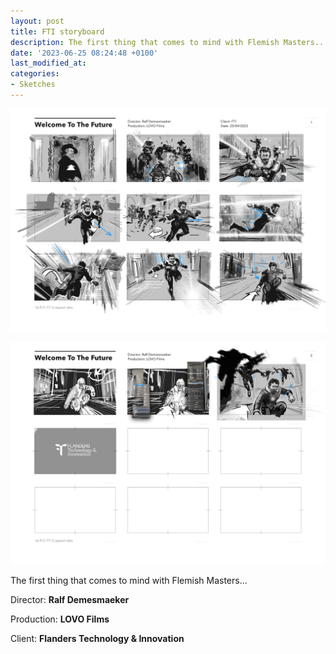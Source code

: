 ```yaml
---
layout: post
title: FTI storyboard
description: The first thing that comes to mind with Flemish Masters...  Storyboard for Flanders Technology & Innovation
date: '2023-06-25 08:24:48 +0100'
last_modified_at:
categories:
- Sketches
---
```


![FTI storyboard](/images/FTI_storyboard_Cleanup_01.png)


![FTI storyboard](/images/FTI_storyboard_Cleanup_02.png)

The first thing that comes to mind with Flemish Masters... 

Director: **Ralf Demesmaeker**

Production: **LOVO Films**

Client: **Flanders Technology & Innovation**

